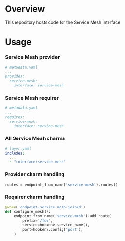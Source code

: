 Overview
========

This repository hosts code for the Service Mesh interface

Usage
=====

### Service Mesh provider

```yaml
# metadata.yaml
...
provides:
  service-mesh:
    interface: service-mesh
```

### Service Mesh requirer

```yaml
# metadata.yaml
...
requires:
  service-mesh:
    interface: service-mesh
```

### All Service Mesh charms

```yaml
# layer.yaml
includes:
  ...
  - "interface:service-mesh"
```

### Provider charm handling

``` python
routes = endpoint_from_name('service-mesh').routes()
```

### Requirer charm handling

``` python
@when('endpoint.service-mesh.joined')
def configure_mesh():
    endpoint_from_name('service-mesh').add_route(
        prefix='/foo',
        service=hookenv.service_name(),
        port=hookenv.config('port'),
    )
```
